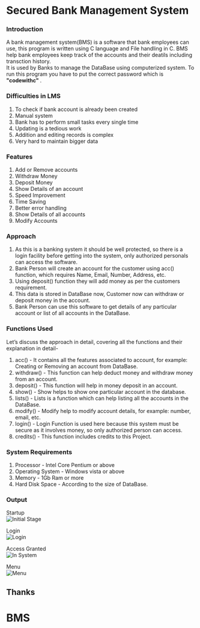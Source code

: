 # Secured Bank Management System

### Introduction
A bank management system(BMS) is a software that bank employees can use, this program is written using C language and File handling in C. BMS help bank employees keep track of the accounts and their deatils including transction history.
<br>
It is used by Banks to manage the DataBase using computerized system.
To run this program you have to put the correct password which is <b> "codewithc" </b>.

### Difficulties in LMS
 1. To check if bank account is already been created
 2. Manual system
 3. Bank has to perform small tasks every single time
 4. Updating is a tedious work
 5. Addition and editing records is complex
 6. Very hard to maintain bigger data

### Features
 1. Add or Remove accounts
 2. Withdraw Money
 3. Deposit Money
 4. Show Details of an account
 5. Speed Improvement
 6. Time Saving
 7. Better error handling
 8. Show Details of all accounts
 9. Modify Accounts
 
 ### Approach
 1. As this is a banking system it should be well protected, so there is a login facility before getting into the system, only authorized personals can access the software.
 2. Bank Person will create an account for the customer using acc() function, which requires Name, Email, Number, Address, etc.
 3. Using deposit() function they will add money as per the customers requirement.
 4. This data is stored in DataBase now, Customer now can withdraw or deposit money in the account.
 5. Bank Person can use this software to get details of any particular account or list of all accounts in the DataBase.
 
 ### Functions Used
 Let’s discuss the approach in detail, covering all the functions and their explanation in detail-
 <br>
 1. acc() - It contains all the features associated to account, for example: Creating or Removing an account from DataBase.
 2. withdraw() - This function can help deduct money and withdraw money from an account.
 3. deposit() - This function will help in money deposit in an account.
 4. show() - Show helps to show one particular account in the database.
 5. lists() - Lists is a function which can help listing all the accounts in the DataBase.
 6. modify() - Modify help to modify account details, for example: number, email, etc.
 7. login() - Login Function is used here because this system must be secure as it involves money, so only authorized person can access.
 8. credits() - This function includes credits to this Project.
 

### System Requirements
 1. Processor        - Intel Core Pentium or above
 2. Operating System - Windows vista or above
 3. Memory           - 1Gb Ram or more
 4. Hard Disk Space  - According to the size of DataBase.

### Output

Startup
<br>
![Initial Stage](https://github.com/ashutoshsinghdengri/BMS/blob/main/images/BMS1.png)
<br>

Login
<br>
![Login](https://github.com/ashutoshsinghdengri/BMS/blob/main/images/BMS2.png)
<br>

Access Granted
<br>
![In System](https://github.com/ashutoshsinghdengri/BMS/blob/main/images/BMS3.png)
<br>

Menu
<br>
![Menu](https://github.com/ashutoshsinghdengri/BMS/blob/main/images/BMS4.png)
<br>

## Thanks
# BMS
 
